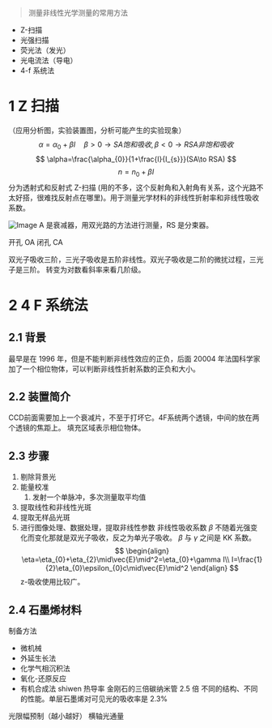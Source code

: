 > 测量非线性光学测量的常用方法

+ Z-扫描
+ 光强扫描
+ 荧光法（发光）
+ 光电流法（导电）
+ 4-f 系统法
# 1 Z 扫描
（应用分析图，实验装置图，分析可能产生的实验现象）
$$
\alpha=\alpha_{0}+\beta I  \quad \beta>0\to SA饱和吸收,\beta<0\to RSA非饱和吸收
$$
$$
\alpha=\frac{\alpha_{0}}{1+\frac{I}{I_{s}}}(SA\to RSA)
$$
$$
n=n_{0}+\beta I
$$
分为透射式和反射式 Z-扫描 (用的不多，这个反射角和入射角有关系，这个光路不太好搭，很难找反射点在哪里)。用于测量光学材料的非线性折射率和非线性吸收系数。
<!-- ![Image](https://pic4.zhimg.com/80/v2-e8ec40c32bc9bf138dc18fa82e551b3d.png)
 -->
![Image](https://pic4.zhimg.com/80/v2-8ec05f1305b1696830dbed937bca4f4a.png)
A 是衰减器，用双光路的方法进行测量，RS 是分束器。

开孔 OA 闭孔 CA

双光子吸收三阶，三光子吸收是五阶非线性。双光子吸收是二阶的微扰过程，三光子是三阶。
转变为对数看斜率来看几阶级。
# 2 4 F 系统法
## 2.1 背景
最早是在 1996 年，但是不能判断非线性效应的正负，后面 20004 年法国科学家加了一个相位物体，可以判断非线性折射系数的正负和大小。
## 2.2 装置简介
CCD前面需要加上一个衰减片，不至于打坏它。4F系统两个透镜，中间的放在两个透镜的焦距上。
填充区域表示相位物体。

## 2.3 步骤
1. 剔除背景光
2. 能量校准
	1. 发射一个单脉冲，多次测量取平均值
3. 提取线性和非线性光斑
4. 提取无样品光斑
5. 进行图像处理、数据处理，提取非线性参数
非线性吸收系数 $\beta$ 不随着光强变化而变化那就是双光子吸收，反之为单光子吸收。
$\beta$ 与 $\gamma$ 之间是 KK 系数。
$$
\begin{align}
\eta=\eta_{0}+\eta_{2}\mid\vec{E}\mid^2=\eta_{0}+\gamma I\\
I=\frac{1}{2}\eta_{0}\epsilon_{0}c\mid\vec{E}\mid^2
\end{align}
$$
z-吸收使用比较广。

## 2.4 石墨烯材料
制备方法
+ 微机械
+ 外延生长法
+ 化学气相沉积法
+ 氧化-还原反应
+ 有机合成法
shiwen 热导率
金刚石的三倍碳纳米管 2.5 倍
不同的结构、不同的性能。单层石墨烯对可见光的吸收率是 2.3%

光限幅预制（越小越好）
横轴光通量